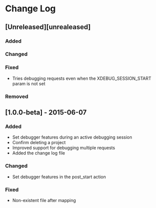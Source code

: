 # Change Log

## [Unreleased][unrealeased]
### Added
### Changed
### Fixed
 - Tries debugging requests even when the XDEBUG_SESSION_START param is not set
### Removed

## [1.0.0-beta] - 2015-06-07
### Added
 - Set debugger features during an active debugging session
 - Confirm deleting a project
 - Improved support for debugging multiple requests
 - Added the change log file

### Changed
 - Set debugger features in the post_start action

### Fixed
 - Non-existent file after mapping
